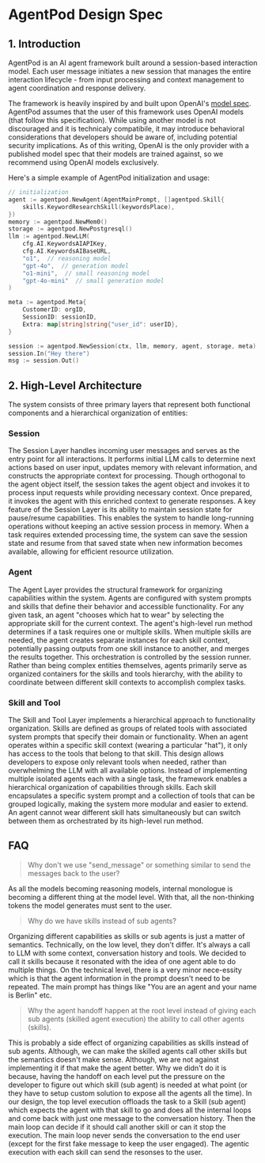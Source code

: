 # AgentPod Design Spec

## 1. Introduction

AgentPod is an AI agent framework built around a session-based interaction model. Each user message initiates a new session that manages the entire interaction lifecycle - from input processing and context management to agent coordination and response delivery.

The framework is heavily inspired by and built upon OpenAI's [model spec](https://model-spec.openai.com/2025-02-12.html). AgentPod assumes that the user of this framework uses OpenAI models (that follow this specification). While using another model is not discouraged and it is technicaly compatibile, it may introduce behavioral considerations that developers should be aware of, including potential security implications. As of this writing, OpenAI is the only provider with a published model spec that their models are trained against, so we recommend using OpenAI models exclusively.

Here's a simple example of AgentPod initialization and usage:

```go
// initialization
agent := agentpod.NewAgent(AgentMainPrompt, []agentpod.Skill{
    skills.KeywordResearchSkill(keywordsPlace),
})
memory := agentpod.NewMem0()
storage := agentpod.NewPostgresql()
llm := agentpod.NewLLM(
    cfg.AI.KeywordsAIAPIKey, 
    cfg.AI.KeywordsAIBaseURL,
    "o1",  // reasoning model
    "gpt-4o",  // generation model
    "o1-mini",  // small reasoning model
    "gpt-4o-mini"  // small generation model
)

meta := agentpod.Meta{
    CustomerID: orgID,
    SessionID: sessionID,
    Extra: map[string]string{"user_id": userID},
}

session := agentpod.NewSession(ctx, llm, memory, agent, storage, meta)
session.In("Hey there")
msg := session.Out()
```

## 2. High-Level Architecture

The system consists of three primary layers that represent both functional components and a hierarchical organization of entities:

### Session
The Session Layer handles incoming user messages and serves as the entry point for all interactions. It performs initial LLM calls to determine next actions based on user input, updates memory with relevant information, and constructs the appropriate context for processing. Though orthogonal to the agent object itself, the session takes the agent object and invokes it to process input requests while providing necessary context. Once prepared, it invokes the agent with this enriched context to generate responses. A key feature of the Session Layer is its ability to maintain session state for pause/resume capabilities. This enables the system to handle long-running operations without keeping an active session process in memory. When a task requires extended processing time, the system can save the session state and resume from that saved state when new information becomes available, allowing for efficient resource utilization.

### Agent
The Agent Layer provides the structural framework for organizing capabilities within the system. Agents are configured with system prompts and skills that define their behavior and accessible functionality. For any given task, an agent "chooses which hat to wear" by selecting the appropriate skill for the current context. The agent's high-level run method determines if a task requires one or multiple skills. When multiple skills are needed, the agent creates separate instances for each skill context, potentially passing outputs from one skill instance to another, and merges the results together. This orchestration is controlled by the session runner. Rather than being complex entities themselves, agents primarily serve as organized containers for the skills and tools hierarchy, with the ability to coordinate between different skill contexts to accomplish complex tasks.

### Skill and Tool
The Skill and Tool Layer implements a hierarchical approach to functionality organization. Skills are defined as groups of related tools with associated system prompts that specify their domain or functionality. When an agent operates within a specific skill context (wearing a particular "hat"), it only has access to the tools that belong to that skill. This design allows developers to expose only relevant tools when needed, rather than overwhelming the LLM with all available options. Instead of implementing multiple isolated agents each with a single task, the framework enables a hierarchical organization of capabilities through skills. Each skill encapsulates a specific system prompt and a collection of tools that can be grouped logically, making the system more modular and easier to extend. An agent cannot wear different skill hats simultaneously but can switch between them as orchestrated by its high-level run method.


## FAQ

> Why don't we use "send_message" or something similar to send the messages back to the user?

As all the models becoming reasoning models, internal monologue is becoming a different thing at the model level. With that, all the non-thinking tokens the model generates must sent to the user. 

> Why do we have skills instead of sub agents?

Organizing different capabilities as skills or sub agents is just a matter of semantics. Technically, on the low level, they don't differ. It's always a call to LLM with some context, conversation history and tools. We decided to call it skills because it resonated with the idea of one agent able to do multiple things. On the technical level, there is a very minor nece-essity which is that the agent information in the prompt doesn't need to be repeated. The main prompt has things like "You are an agent and your name is Berlin" etc.

> Why the agent handoff happen at the root level instead of giving each sub agents (skilled agent execution) the ability to call other agents (skills).

This is probably a side effect of organizing capabilities as skills instead of sub agents. Although, we can make the skilled agents call other skills but the semantics doesn't make sense. Although, we are not against implementing it if that make the agent better. Why we didn't do it is because, having the handoff on each level put the pressure on the developer to figure out which skill (sub agent) is needed at what point (or they have to setup custom solution to expose all the agents all the time). In our design, the top level execution offloads the task to a Skill (sub agent) which expects the agent with that skill to go and does all the internal loops and come back with just one message to the conversation history. Then the main loop can decide if it should call another skill or can it stop the execution. The main loop never sends the conversation to the end user (except for the first fake message to keep the user engaged). The agentic execution with each skill can send the resonses to the user. 

